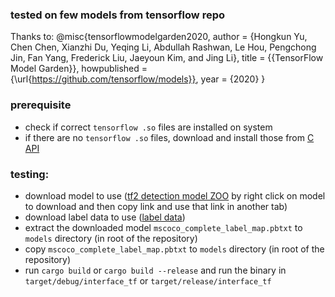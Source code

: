 ### tested on few models from tensorflow repo
Thanks to:
@misc{tensorflowmodelgarden2020,
  author = {Hongkun Yu, Chen Chen, Xianzhi Du, Yeqing Li, Abdullah Rashwan, Le Hou, Pengchong Jin, Fan Yang,
            Frederick Liu, Jaeyoun Kim, and Jing Li},
  title = {{TensorFlow Model Garden}},
  howpublished = {\url{https://github.com/tensorflow/models}},
  year = {2020}
}

### prerequisite
- check if correct ```tensorflow .so``` files are installed on system
- if there are no ```tensorflow .so``` files, download and install those from [C API](https://www.tensorflow.org/install/lang_c)

### testing:
- download model to use ([tf2 detection model ZOO](https://github.com/tensorflow/models/blob/master/research/object_detection/g3doc/tf2_detection_zoo.md) by right click on model to download and then copy link and use that link in another tab)
- download label data to use ([label data](https://github.com/tensorflow/models/blob/master/research/object_detection/data/mscoco_complete_label_map.pbtxt))
- extract the downloaded model ```mscoco_complete_label_map.pbtxt``` to ```models``` directory  (in root of the repository)
- copy ```mscoco_complete_label_map.pbtxt``` to ```models``` directory  (in root of the repository)
- run ```cargo build``` or ```cargo build --release``` and run the binary in ```target/debug/interface_tf``` or ```target/release/interface_tf```
